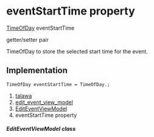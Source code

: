
<div>

# eventStartTime property

</div>


[TimeOfDay](https://api.flutter.dev/flutter/material/TimeOfDay-class.html)
eventStartTime


getter/setter pair




TimeOfDay to store the selected start time for the event.



## Implementation

``` language-dart
TimeOfDay eventStartTime = TimeOfDay.;
```







1.  [talawa](../../index.html)
2.  [edit_event_view_model](../../view_model_after_auth_view_models_event_view_models_edit_event_view_model/)
3.  [EditEventViewModel](../../view_model_after_auth_view_models_event_view_models_edit_event_view_model/EditEventViewModel-class.html)
4.  eventStartTime property

##### EditEventViewModel class







